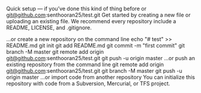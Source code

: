 Quick setup — if you’ve done this kind of thing before
or	
git@github.com:senthooran25/test.git
Get started by creating a new file or uploading an existing file. We recommend every repository include a README, LICENSE, and .gitignore.

…or create a new repository on the command line
echo "# test" >> README.md
git init
git add README.md
git commit -m "first commit"
git branch -M master
git remote add origin git@github.com:senthooran25/test.git
git push -u origin master
…or push an existing repository from the command line
git remote add origin git@github.com:senthooran25/test.git
git branch -M master
git push -u origin master
…or import code from another repository
You can initialize this repository with code from a Subversion, Mercurial, or TFS project.

